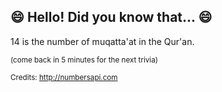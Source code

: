 ## :smile: Hello! Did you know that... :smile:
14 is the number of muqatta'at in the Qur'an.

<sup>(come back in 5 minutes for the next trivia)</sup>


<sup>Credits: http://numbersapi.com</sup>
